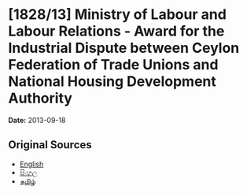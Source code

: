# [1828/13] Ministry of Labour and Labour Relations - Award for the Industrial Dispute between Ceylon Federation of Trade Unions and National Housing Development Authority

**Date:** 2013-09-18

## Original Sources

- [English](https://documents.gov.lk/view/extra-gazettes/2013/9/1828-13_E.pdf)
- [සිංහල](https://documents.gov.lk/view/extra-gazettes/2013/9/1828-13_S.pdf)
- [தமிழ்](https://documents.gov.lk/view/extra-gazettes/2013/9/1828-13_T.pdf)
